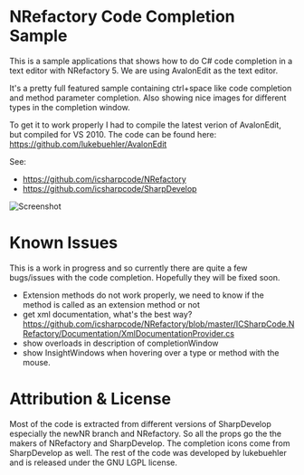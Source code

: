 NRefactory Code Completion Sample
=================================
This is a sample applications that shows how to do C# code completion in a text editor with NRefactory 5. We are using AvalonEdit as the text editor.

It's a pretty full featured sample containing ctrl+space like code completion and method parameter completion. Also showing nice images for different types in the completion window.

To get it to work properly I had to compile the latest verion of AvalonEdit, but compiled for VS 2010. The code can be found here:
https://github.com/lukebuehler/AvalonEdit

See:
 * https://github.com/icsharpcode/NRefactory
 * https://github.com/icsharpcode/SharpDevelop

![Screenshot](https://raw.github.com/lukebuehler/NRefactory-Completion-Sample/master/Doc/Screenshot.png)

Known Issues
=================================
This is a work in progress and so currently there are quite a few bugs/issues with the code completion. Hopefully they will be fixed soon.

  - Extension methods do not work properly, we need to know if the method is called as an extension method or not
  - get xml documentation, what's the best way? https://github.com/icsharpcode/NRefactory/blob/master/ICSharpCode.NRefactory/Documentation/XmlDocumentationProvider.cs
  - show overloads in description of completionWindow
  - show InsightWindows when hovering over a type or method with the mouse.

Attribution & License
=================================
Most of the code is extracted from different versions of SharpDevelop especially the newNR branch and NRefactory. So all the props go the the makers of NRefactory and SharpDevelop.
The completion icons come from SharpDevelop as well. 
The rest of the code was developed by lukebuehler and is released under the GNU LGPL license.

